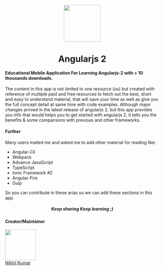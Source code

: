 <div align="center">
  <img width="120" height="120"
    src="https://cloud.githubusercontent.com/assets/10805658/22137054/bad69cfc-defe-11e6-8cce-5422364eee1c.png">
  <a href="https://github.com/webpack/webpack">
  </a>
  <h1>Angularjs 2</h1>
</div>


#### Educational Mobile Application For Learning Angularjs-2 with > 10 thousands downloads.

The content in this app is not limited to one resource (us) but created with reference of multiple paid and free resources to fetch out the best, short and easy to understand material, that will save your time as well as give you the full concept detail at same time with code examples.
Although major changes arrived in the latest release of angularjs 2, but this app provides you info that would helps you to get started with angularjs 2, it tells you the benefits & some comparisons with previous and other frameworks.

#### Further 

Many users mailed me and asked me to add other material for reading like:
<ul>
<li>Angular-Cli</li>
<li>Webpack</li>
<li>Advance JavaScript</li>
<li>TypeScript</li>
<li>Ionic Framework #2</li>
<li>Angular-Fire</li>
<li>Gulp</li>
</ul>
So you can contribute in these arias so we can add these sections in this app.

<div align="center">
<h5 style="text-style:italic">Keep sharing Keep learning ;)</h5>
</div>

#### Creator/Maintainer
 <img width="100" height="100"
    src="https://cloud.githubusercontent.com/assets/10805658/22137654/5d7d1280-df02-11e6-8626-3facbdf3bb93.jpeg"><br>
    <a href="https://github.com/nikhilknoldus/">Nikhil Kumar</a>
